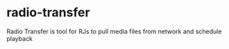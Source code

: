 # radio-transfer
Radio Transfer is tool for RJs to pull media files from network and schedule playback

